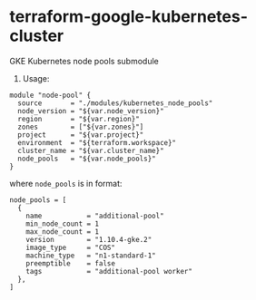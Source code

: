 # terraform-google-kubernetes-cluster
GKE Kubernetes node pools submodule

1. Usage:

```hcl
module "node-pool" {
  source       = "./modules/kubernetes_node_pools"
  node_version = "${var.node_version}"
  region       = "${var.region}"
  zones        = ["${var.zones}"]
  project      = "${var.project}"
  environment  = "${terraform.workspace}"
  cluster_name = "${var.cluster_name}"
  node_pools   = "${var.node_pools}"
}
```

where `node_pools` is in format:

```hcl
node_pools = [
  {
    name           = "additional-pool"
    min_node_count = 1
    max_node_count = 1
    version        = "1.10.4-gke.2"
    image_type     = "COS"
    machine_type   = "n1-standard-1"
    preemptible    = false
    tags           = "additional-pool worker"
  },
]
```
